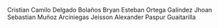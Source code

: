 Cristian Camilo Delgado Bolaños
Bryan Esteban Ortega Galíndez
Jhoan Sebastian Muñoz Arciniegas
Jeisson Alexander Paspur Guaitarilla
